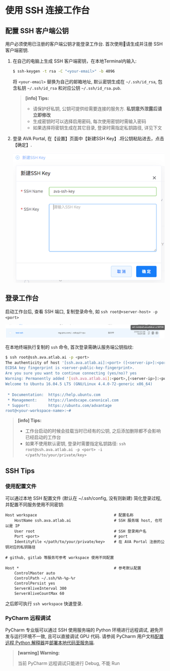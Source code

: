 # 使用 SSH 连接工作台

## 配置 SSH 客户端公钥

用户必须使用已注册的客户端公钥才能登录工作台. 首次使用请生成并注册 SSH 客户端密钥.

1. 在自己的电脑上生成 SSH 客户端密钥，在本地Terminal内输入:

    ```sh
    $ ssh-keygen -t rsa -C "<your-email>" -b 4096
    ```

    将 `<your-email>` 替换为自己的邮箱地址, 默认密钥生成在 `~/.ssh/id_rsa`, 包含私钥 `~/.ssh/id_rsa` 和对应公钥 `~/.ssh/id_rsa.pub`.

    > **[info] Tips:**
    >
    > - 请保护好私钥, 公钥可提供给需要连接的服务方. **私钥意外泄露后请立即修改**
    > - 生成密钥时可以选择启用密码, 每次使用密钥时需输入密码
    > - 如果选择将密钥生成在其它目录, 登录时需指定私钥路径, 详见下文

2. 登录 AVA Portal, 在【设置】页面中【新建SSH Key】.将公钥粘贴进去，点击【确定】.

    ![new public key](/images/ch-05/5.2.1/new-public-key.png)

## 登录工作台

启动工作台后, 查看 SSH 端口, 复制登录命令, 如 `ssh root@<server-host> -p <port>` 

![copy command](/images/ch-05/5.2.1/copy-command.png)

在本地终端执行复制的 `ssh` 命令, 首次登录需确认服务端公钥指纹:

```bash
$ ssh root@ssh.ava.atlab.ai -p <port>
The authenticity of host '[ssh.ava.atlab.ai]:<port> ([<server-ip>]:<port>)' can't be established.
ECDSA key fingerprint is <server-public-key-fingerprint>.
Are you sure you want to continue connecting (yes/no)? yes
Warning: Permanently added '[ssh.ava.atlab.ai]:<port>,[<server-ip>]:<port>' (ECDSA) to the list of known hosts.
Welcome to Ubuntu 16.04.5 LTS (GNU/Linux 4.4.0-72-generic x86_64)

 * Documentation:  https://help.ubuntu.com
 * Management:     https://landscape.canonical.com
 * Support:        https://ubuntu.com/advantage
root@<your-workspace-name>:~#
```

> **[info] Tips:**
> 
> - 工作台启动的时候会挂载当时已经有的公钥, 之后添加删除都不会影响已经启动的工作台
> - 如果不使用默认密钥, 登录时需要指定私钥路径: `ssh root@ssh.ava.atlab.ai -p <port> -i </path/to/your/private/key>`

## SSH Tips

### 使用配置文件

可以通过本地 SSH 配置文件 (默认在 ~/.ssh/config, 没有则新建) 简化登录过程, 并配置不同服务使用不同密钥:

```
Host workspace                                  # 配置名称
    HostName ssh.ava.atlab.ai                   # SSH 服务端 host, 也可以是 IP
    User root                                   # SSH 登录用户名
    Port <port>                                 # port
    IdentityFile </path/to/your/private/key>    # 在 AVA Portal 注册的公钥对应的私钥路径

# github, gitlab 等服务可参考 workspace 使用不同配置

Host *                                          # 参考默认配置
    ControlMaster auto
    ControlPath ~/.ssh/%h-%p-%r
    ControlPersist yes
    ServerAliveInterval 300
    ServerAliveCountMax 60
```

之后即可执行 `ssh workspace` 快速登录.

### PyCharm 远程调试

PyCharm 专业版可以通过 SSH 使用服务端的 Python 环境进行远程调试, 避免开发与运行环境不一致, 且可以直接调试 GPU
代码. 请参阅 PyCharm 用户文档[配置 远程 Python 解释器](https://www.jetbrains.com/help/pycharm/configuring-remote-interpreters-via-ssh.html)并[部署本地代码至服务端](https://www.jetbrains.com/help/pycharm/remote-debugging-with-product.html).

> **[warning] Warning:**
> 
> 当前 PyCharm 远程调试只能进行 Debug, 不能 Run
